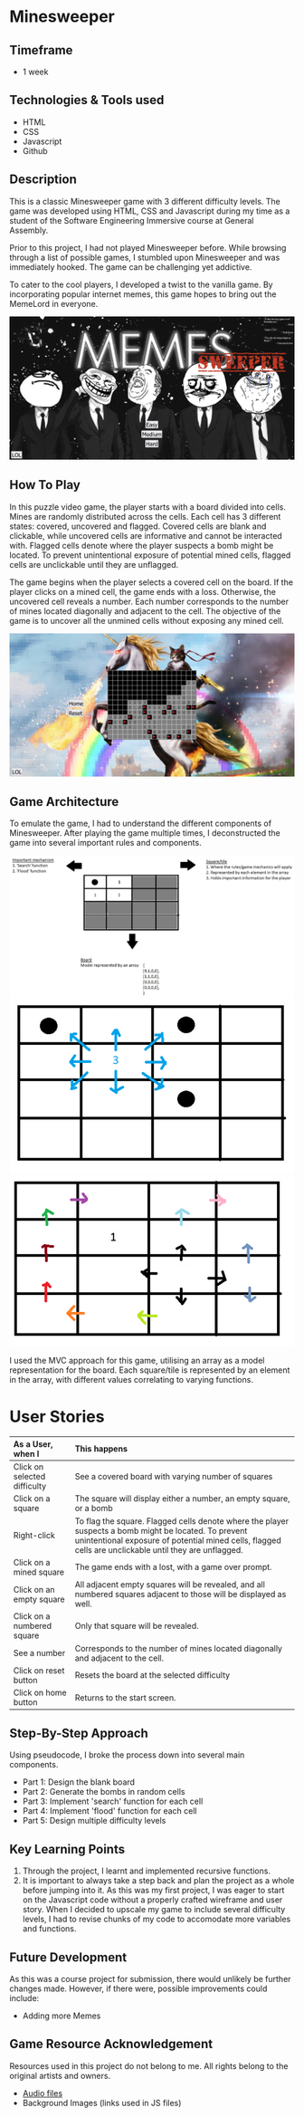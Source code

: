 # Minesweeper

## Timeframe
  * 1 week

## Technologies & Tools used
  * HTML
  * CSS
  * Javascript
  * Github

## Description
This is a classic Minesweeper game with 3 different difficulty levels. The game was developed using HTML, CSS and Javascript during my time as a student of the Software Engineering Immersive course at General Assembly.

Prior to this project, I had not played Minesweeper before. While browsing through a list of possible games, I stumbled upon Minesweeper and was immediately hooked. The game can be challenging yet addictive.

To cater to the cool players, I developed a twist to the vanilla game. By incorporating popular internet memes, this game hopes to bring out the MemeLord in everyone.

![homescreen](readme_resource/screenshot_homepage.png)

## How To Play
In this puzzle video game, the player starts with a board divided into cells. Mines are randomly distributed across the cells. Each cell has 3 different states: covered, uncovered and flagged. Covered cells are blank and clickable, while uncovered cells are informative and cannot be interacted with. Flagged cells denote where the player suspects a bomb might be located. To prevent unintentional exposure of potential mined cells, flagged cells are unclickable until they are unflagged. 

The game begins when the player selects a covered cell on the board. If the player clicks on a mined cell, the game ends with a loss.
Otherwise, the uncovered cell reveals a number. Each number corresponds to the number of mines located diagonally and adjacent to the cell. The objective of the game is to uncover all the unmined cells without exposing any mined cell. 

![gameplay](readme_resource/screenshot_gameplay.png)

## Game Architecture
To emulate the game, I had to understand the different components of Minesweeper. After playing the game multiple times, I deconstructed the game into several important rules and components.

![wireframe](readme_resource/wireframe.jpg)
![search function](readme_resource/search_function.png)
![flood function](readme_resource/flood_function.png)

I used the MVC approach for this game, utilising an array as a model representation for the board. Each square/tile is represented by an element in the array, with different values correlating to varying functions.

# User Stories
| As a User, when I                        |  This happens                
| :--------------------------------------- |:-----------------------------------------------|
| Click on selected difficulty             |  See a covered board with varying number of squares
| Click on a square                        |  The square will display either a number, an empty square, or a bomb
| Right-click                              |  To flag the square. Flagged cells denote where the player suspects a bomb might be located. To prevent unintentional exposure of potential mined cells, flagged cells are unclickable until they are unflagged.
| Click on a mined square                  |  The game ends with a lost, with a game over prompt. 
| Click on an empty square                 |  All adjacent empty squares will be revealed, and all numbered squares adjacent to those will be displayed as well.
| Click on a numbered square               |  Only that square will be revealed.
| See a number                             |  Corresponds to the number of mines located diagonally and adjacent to the cell. 
| Click on reset button                    |  Resets the board at the selected difficulty
| Click on home button                     |  Returns to the start screen.

## Step-By-Step Approach
Using pseudocode, I broke the process down into several main components.
  * Part 1: Design the blank board
  * Part 2: Generate the bombs in random cells
  * Part 3: Implement 'search' function for each cell
  * Part 4: Implement 'flood' function for each cell
  * Part 5: Design multiple difficulty levels

## Key Learning Points
  1. Through the project, I learnt and implemented recursive functions.
  2. It is important to always take a step back and plan the project as a whole before jumping into it. As this was my first project, I was eager to start on the Javascript code without a properly crafted wireframe and user story. When I decided to upscale my game
     to include several difficulty levels, I had to revise chunks of my code to accomodate more variables and functions.

## Future Development
As this was a course project for submission, there would unlikely be further changes made. However, if there were, possible improvements could include: 
  - Adding more Memes

## Game Resource Acknowledgement
Resources used in this project do not belong to me. All rights belong to the original artists and owners.
  - [Audio files](https://www.myinstants.com/en/index/sg/)
  - Background Images (links used in JS files)